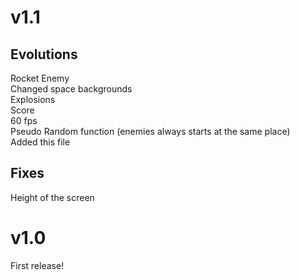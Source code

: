 v1.1
=====
Evolutions
-----------
Rocket Enemy<br>
Changed space backgrounds<br>
Explosions<br>
Score<br>
60 fps<br>
Pseudo Random function (enemies always starts at the same place)<br>
Added this file<br>

Fixes
-----------
Height of the screen


v1.0
=====
First release!